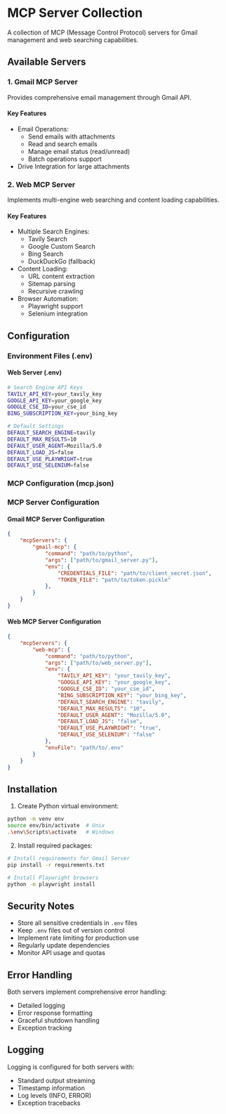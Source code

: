 # MCP Server Collection

A collection of MCP (Message Control Protocol) servers for Gmail management and web searching capabilities.

## Available Servers

### 1. Gmail MCP Server
Provides comprehensive email management through Gmail API.

#### Key Features
- Email Operations:
  - Send emails with attachments
  - Read and search emails
  - Manage email status (read/unread)
  - Batch operations support
- Drive Integration for large attachments

### 2. Web MCP Server
Implements multi-engine web searching and content loading capabilities.

#### Key Features
- Multiple Search Engines:
  - Tavily Search
  - Google Custom Search
  - Bing Search
  - DuckDuckGo (fallback)
- Content Loading:
  - URL content extraction
  - Sitemap parsing
  - Recursive crawling
- Browser Automation:
  - Playwright support
  - Selenium integration

## Configuration

### Environment Files (.env)


#### Web Server (.env)
```bash
# Search Engine API Keys
TAVILY_API_KEY=your_tavily_key
GOOGLE_API_KEY=your_google_key
GOOGLE_CSE_ID=your_cse_id
BING_SUBSCRIPTION_KEY=your_bing_key

# Default Settings
DEFAULT_SEARCH_ENGINE=tavily
DEFAULT_MAX_RESULTS=10
DEFAULT_USER_AGENT=Mozilla/5.0
DEFAULT_LOAD_JS=false
DEFAULT_USE_PLAYWRIGHT=true
DEFAULT_USE_SELENIUM=false
```

### MCP Configuration (mcp.json)

### MCP Server Configuration

#### Gmail MCP Server Configuration
```json
{
    "mcpServers": {
        "gmail-mcp": {
            "command": "path/to/python",
            "args": ["path/to/gmail_server.py"],
            "env": {
                "CREDENTIALS_FILE": "path/to/client_secret.json",
                "TOKEN_FILE": "path/to/token.pickle"
            },
        }
    }
}
```

#### Web MCP Server Configuration
```json
{
    "mcpServers": {
        "web-mcp": {
            "command": "path/to/python",
            "args": ["path/to/web_server.py"],
            "env": {
                "TAVILY_API_KEY": "your_tavily_key",
                "GOOGLE_API_KEY": "your_google_key",
                "GOOGLE_CSE_ID": "your_cse_id",
                "BING_SUBSCRIPTION_KEY": "your_bing_key",
                "DEFAULT_SEARCH_ENGINE": "tavily",
                "DEFAULT_MAX_RESULTS": "10",
                "DEFAULT_USER_AGENT": "Mozilla/5.0",
                "DEFAULT_LOAD_JS": "false",
                "DEFAULT_USE_PLAYWRIGHT": "true",
                "DEFAULT_USE_SELENIUM": "false"
            },
            "envFile": "path/to/.env"
        }
    }
}
```

## Installation

1. Create Python virtual environment:
```bash
python -m venv env
source env/bin/activate  # Unix
.\env\Scripts\activate   # Windows
```

2. Install required packages:
```bash
# Install requirements for Gmail Server
pip install -r requirements.txt

# Install Playwright browsers
python -m playwright install
```

## Security Notes

- Store all sensitive credentials in `.env` files
- Keep `.env` files out of version control
- Implement rate limiting for production use
- Regularly update dependencies
- Monitor API usage and quotas

## Error Handling

Both servers implement comprehensive error handling:
- Detailed logging
- Error response formatting
- Graceful shutdown handling
- Exception tracking

## Logging

Logging is configured for both servers with:
- Standard output streaming
- Timestamp information
- Log levels (INFO, ERROR)
- Exception tracebacks